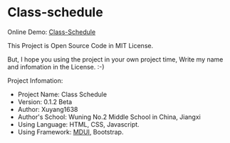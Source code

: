# Class-schedule

Online Demo: [Class-Schedule](https://xuyang1638.github.io/class-schedule)

This Project is Open Source Code in MIT License.

But, I hope you using the project in your own project time, Write my name and infomation in the License. :-)

Project Infomation:

- Project Name: Class Schedule
- Version: 0.1.2 Beta
- Author: Xuyang1638
- Author's School: Wuning No.2 Middle School in China, Jiangxi
- Using Language: HTML, CSS, Javascript.
- Using Framework: [MDUI](http://www.mdui.org), Bootstrap.
